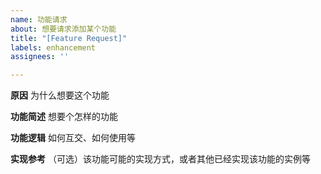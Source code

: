 ```yaml
---
name: 功能请求
about: 想要请求添加某个功能
title: "[Feature Request]"
labels: enhancement
assignees: ''

---
```


**原因**
为什么想要这个功能

**功能简述**
想要个怎样的功能

**功能逻辑**
如何互交、如何使用等

**实现参考**
（可选）该功能可能的实现方式，或者其他已经实现该功能的实例等
